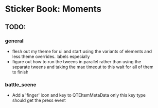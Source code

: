 # Sticker Book: Moments

## TODO:

### general
- flesh out my theme for ui and start using the variants of elements and less theme overrides. labels especially
- figure out how to run the tweens in parallel rather than using the separate tweens and taking the max timeout to this wait for all of them to finish

### battle_scene

- Add a 'finger' icon and key to QTEItemMetaData only this key type should get the press event

